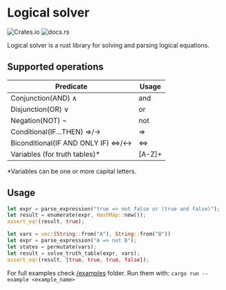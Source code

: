 # Logical solver
![Crates.io](https://img.shields.io/crates/v/logical_solver)
![docs.rs](https://img.shields.io/docsrs/logical_solver)

Logical solver is a rust library for solving and parsing logical equations.

## Supported operations
| Predicate                         | Usage  |
| --------------------------------- | ------ |
| Conjunction(AND) ∧                | and    |
| Disjunction(OR) ∨                 | or     |
| Negation(NOT) ¬                   | not    |
| Conditional(IF...THEN) ⇒/→        | =>     |
| Biconditional(IF AND ONLY IF) ⇔/↔ | <=>    |
| Variables (for truth tables)\*     | [A-Z]+ |

\*Variables can be one or more capital letters.

## Usage
```rust
let expr = parse_expression("true => not false or (true and false)");
let result = enumerate(expr, HashMap::new());
assert_eq!(result, true);
```

```rust
let vars = vec!(String::from("A"), String::from("B"))
let expr = parse_expression("A => not B");
let states = permutate(vars);
let result = solve_truth_table(expr, vars);
assert_eq!(result, [true, true, true, false]);
```

For full examples check [/examples](https://github.com/antoKeinanen/logical_parser/tree/main/examples) folder. Run them with:
`cargo run --example <example_name>`
